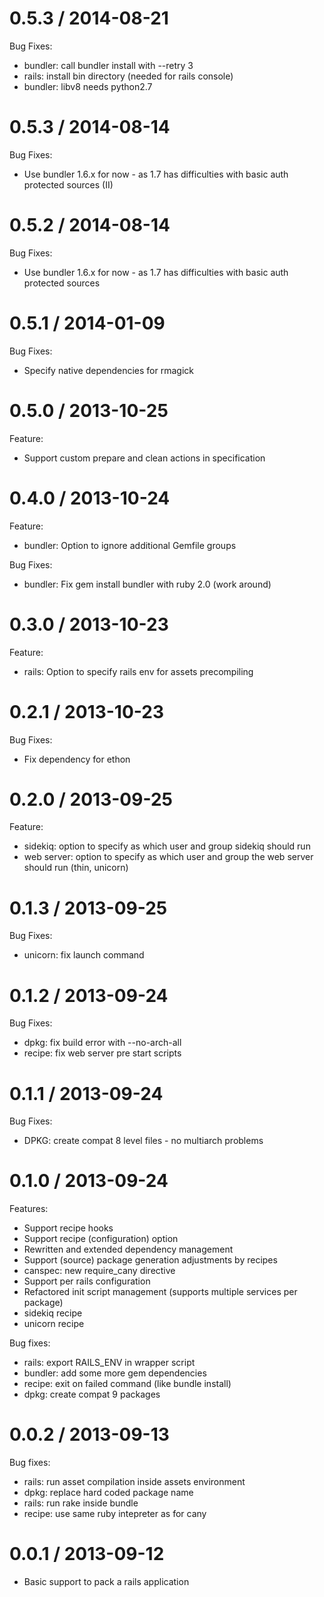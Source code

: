 0.5.3 / 2014-08-21
==================

Bug Fixes:

  * bundler: call bundler install with --retry 3
  * rails: install bin directory (needed for rails console)
  * bundler: libv8 needs python2.7


0.5.3 / 2014-08-14
==================

Bug Fixes:

  * Use bundler 1.6.x for now - as 1.7 has difficulties with basic auth protected sources (II)


0.5.2 / 2014-08-14
==================

Bug Fixes:

  * Use bundler 1.6.x for now - as 1.7 has difficulties with basic auth protected sources


0.5.1 / 2014-01-09
==================

Bug Fixes:

  * Specify native dependencies for rmagick


0.5.0 / 2013-10-25
==================

Feature:

  * Support custom prepare and clean actions in specification


0.4.0 / 2013-10-24
==================

Feature:

  * bundler: Option to ignore additional Gemfile groups

Bug Fixes:

  * bundler: Fix gem install bundler with ruby 2.0 (work around)


0.3.0 / 2013-10-23
==================

Feature:

  * rails: Option to specify rails env for assets precompiling


0.2.1 / 2013-10-23
==================

Bug Fixes:

  * Fix dependency for ethon


0.2.0 / 2013-09-25
==================

Feature:

  * sidekiq: option to specify as which user and group sidekiq should run
  * web server: option to specify as which user and group the web server should run (thin, unicorn)


0.1.3 / 2013-09-25
==================

Bug Fixes:

  * unicorn: fix launch command


0.1.2 / 2013-09-24
==================

Bug Fixes:

  * dpkg: fix build error with --no-arch-all
  * recipe: fix web server pre start scripts


0.1.1 / 2013-09-24
==================

Bug Fixes:

  * DPKG: create compat 8 level files - no multiarch problems


0.1.0 / 2013-09-24
==================

Features:

  + Support recipe hooks
  + Support recipe (configuration) option
  + Rewritten and extended dependency management
  + Support (source) package generation adjustments by recipes
  + canspec: new require_cany directive
  + Support per rails configuration
  + Refactored init script management (supports multiple services per package)
  + sidekiq recipe
  + unicorn recipe

Bug fixes:

  * rails: export RAILS_ENV in wrapper script
  * bundler: add some more gem dependencies
  * recipe: exit on failed command (like bundle install)
  * dpkg: create compat 9 packages


0.0.2 / 2013-09-13
==================

Bug fixes:

  * rails: run asset compilation inside assets environment
  * dpkg: replace hard coded package name
  * rails: run rake inside bundle
  * recipe: use same ruby intepreter as for cany


0.0.1 / 2013-09-12
==================

  * Basic support to pack a rails application
